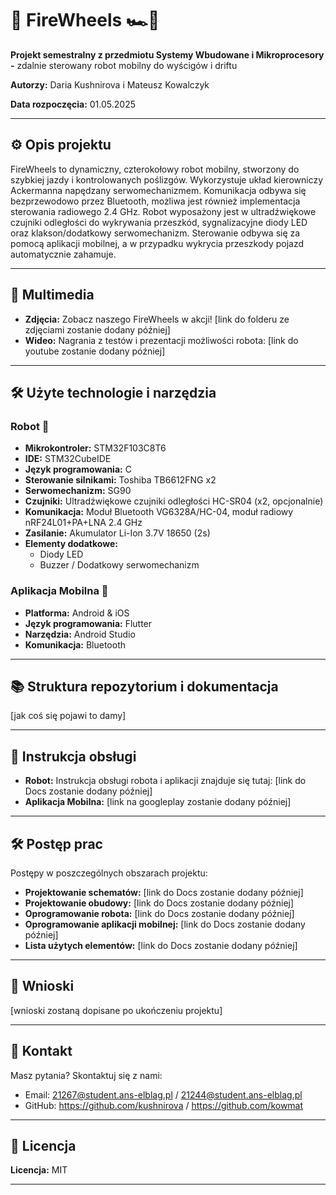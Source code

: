 # 🏁 FireWheels 🏎️💨

**Projekt semestralny z przedmiotu Systemy Wbudowane i Mikroprocesory -** zdalnie sterowany robot mobilny do wyścigów i driftu

**Autorzy:** Daria Kushnirova i Mateusz Kowalczyk

**Data rozpoczęcia:** 01.05.2025

---

## ⚙️ Opis projektu

FireWheels to dynamiczny, czterokołowy robot mobilny, stworzony do szybkiej jazdy i kontrolowanych poślizgów. Wykorzystuje układ kierowniczy Ackermanna napędzany serwomechanizmem. Komunikacja odbywa się bezprzewodowo przez Bluetooth, możliwa jest również implementacja sterowania radiowego 2.4 GHz. Robot wyposażony jest w ultradźwiękowe czujniki odległości do wykrywania przeszkód, sygnalizacyjne diody LED oraz klakson/dodatkowy serwomechanizm. Sterowanie odbywa się za pomocą aplikacji mobilnej, a w przypadku wykrycia przeszkody pojazd automatycznie zahamuje.

---

## 📸 Multimedia

- **Zdjęcia:** Zobacz naszego FireWheels w akcji! [link do folderu ze zdjęciami zostanie dodany później]
- **Wideo:** Nagrania z testów i prezentacji możliwości robota: [link do youtube zostanie dodany później]

---

## 🛠️ Użyte technologie i narzędzia

### Robot 🤖

- **Mikrokontroler:** STM32F103C8T6
- **IDE:** STM32CubeIDE
- **Język programowania:** C
- **Sterowanie silnikami:** Toshiba TB6612FNG x2
- **Serwomechanizm:** SG90
- **Czujniki:** Ultradźwiękowe czujniki odległości HC-SR04 (x2, opcjonalnie)
- **Komunikacja:** Moduł Bluetooth VG6328A/HC-04, moduł radiowy nRF24L01+PA+LNA 2.4 GHz
- **Zasilanie:** Akumulator Li-Ion 3.7V 18650 (2s)
- **Elementy dodatkowe:**
    - Diody LED
    - Buzzer / Dodatkowy serwomechanizm

### Aplikacja Mobilna 📱

- **Platforma:** Android & iOS
- **Język programowania:** Flutter
- **Narzędzia:** Android Studio
- **Komunikacja:** Bluetooth

---

## 📚 Struktura repozytorium i dokumentacja

[jak coś się pojawi to damy]

---

## 📖 Instrukcja obsługi

- **Robot:** Instrukcja obsługi robota i aplikacji znajduje się tutaj: [link do Docs zostanie dodany później]
- **Aplikacja Mobilna:** [link na googleplay zostanie dodany później]

---

## 🛠️ Postęp prac

Postępy w poszczególnych obszarach projektu:

- **Projektowanie schematów:** [link do Docs zostanie dodany później]
- **Projektowanie obudowy:** [link do Docs zostanie dodany później]
- **Oprogramowanie robota:** [link do Docs zostanie dodany później]
- **Oprogramowanie aplikacji mobilnej:** [link do Docs zostanie dodany później]
- **Lista użytych elementów:** [link do Docs zostanie dodany później]

---

## 📝 Wnioski

[wnioski zostaną dopisane po ukończeniu projektu]

---

## 📧 Kontakt

Masz pytania? Skontaktuj się z nami:

- Email: [21267@student.ans-elblag.pl](mailto:21267@student.ans-elblag.pl) / [21244@student.ans-elblag.pl](mailto:21244@student.ans-elblag.pl)
- GitHub: https://github.com/kushnirova / https://github.com/kowmat

---

## 📜 Licencja

**Licencja:** MIT

---
